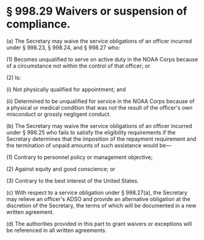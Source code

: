 # § 998.29   Waivers or suspension of compliance.

(a) The Secretary may waive the service obligations of an officer incurred under § 998.23, § 998.24, and § 998.27 who:


(1) Becomes unqualified to serve on active duty in the NOAA Corps because of a circumstance not within the control of that officer; or


(2) Is:


(i) Not physically qualified for appointment; and


(ii) Determined to be unqualified for service in the NOAA Corps because of a physical or medical condition that was not the result of the officer's own misconduct or grossly negligent conduct.


(b) The Secretary may waive the service obligations of an officer incurred under § 998.25 who fails to satisfy the eligibility requirements if the Secretary determines that the imposition of the repayment requirement and the termination of unpaid amounts of such assistance would be—


(1) Contrary to personnel policy or management objective;


(2) Against equity and good conscience; or


(3) Contrary to the best interest of the United States.


(c) With respect to a service obligation under § 998.27(a), the Secretary may relieve an officer's ADSO and provide an alternative obligation at the discretion of the Secretary, the terms of which will be documented in a new written agreement.


(d) The authorities provided in this part to grant waivers or exceptions will be referenced in all written agreements.





